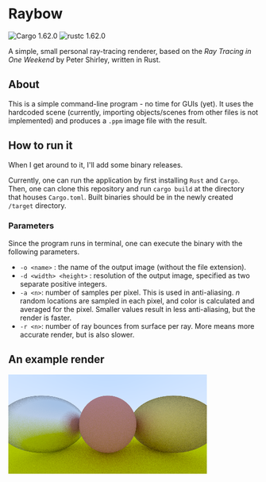 # Raybow
![Cargo 1.62.0](https://img.shields.io/badge/Cargo-1.62.0-orange)
![rustc 1.62.0](https://img.shields.io/badge/rustc-1.62.0-yellow)

A simple, small personal ray-tracing renderer, based on the *Ray Tracing in One Weekend* by Peter Shirley, written in Rust.

## About

This is a simple command-line program - no time for GUIs (yet). It uses the hardcoded scene (currently, importing objects/scenes from other files is not implemented) and produces a ``.ppm`` image file with the result.

## How to run it

When I get around to it, I'll add some binary releases.

Currently, one can run the application by first installing ``Rust`` and ``Cargo``. Then, one can clone this repository and run ``cargo build`` at the directory that houses ``Cargo.toml``. Built binaries should be in the newly created ``/target`` directory.

### Parameters
Since the program runs in terminal, one can execute the binary with the following parameters.

* ``-o <name>`` : the name of the output image (without the file extension).
* ``-d <width> <height>`` : resolution of the output image, specified as two separate positive integers.
* ``-a <n>``: number of samples per pixel. This is used in anti-aliasing. *n* random locations are sampled in each pixel, and color is calculated and averaged for the pixel. Smaller values result in less anti-aliasing, but the render is faster.
* ``-r <n>``: number of ray bounces from surface per ray. More means more accurate render, but is also slower.

## An example render
![example image](example.png)